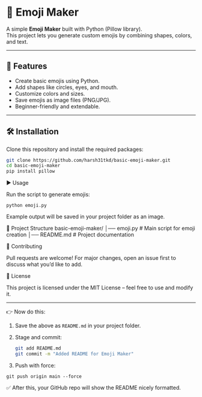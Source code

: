 # 🎨 Emoji Maker

A simple **Emoji Maker** built with Python (Pillow library).  
This project lets you generate custom emojis by combining shapes, colors, and text.

---

## 📌 Features
- Create basic emojis using Python.
- Add shapes like circles, eyes, and mouth.
- Customize colors and sizes.
- Save emojis as image files (PNG/JPG).
- Beginner-friendly and extendable.

---

## 🛠️ Installation
Clone this repository and install the required packages:

```bash
git clone https://github.com/harsh31tkd/basic-emoji-maker.git
cd basic-emoji-maker
pip install pillow
```

▶️ Usage

Run the script to generate emojis:
```
python emoji.py
```

Example output will be saved in your project folder as an image.

📂 Project Structure
basic-emoji-maker/
│── emoji.py        # Main script for emoji creation
│── README.md       # Project documentation

🤝 Contributing

Pull requests are welcome! For major changes, open an issue first to discuss what you’d like to add.

📄 License

This project is licensed under the MIT License – feel free to use and modify it.


---

👉 Now do this:
1. Save the above as `README.md` in your project folder.  
2. Stage and commit:
   ```bash
   git add README.md
   git commit -m "Added README for Emoji Maker"
    ```

3. Push with force:
```
git push origin main --force
```

✅ After this, your GitHub repo will show the README nicely formatted.
